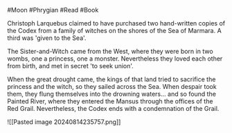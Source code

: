 #Moon #Phrygian #Read #Book 

Christoph Larquebus claimed to have purchased two hand-written copies of the Codex from a family of witches on the shores of the Sea of Marmara. A third was 'given to the Sea'.

The Sister-and-Witch came from the West, where they were born in two wombs, one a princess, one a monster. Nevertheless they loved each other from birth, and met in secret 'to seek union'.

When the great drought came, the kings of that land tried to sacrifice the princess and the witch, so they sailed across the Sea. When despair took them, they flung themselves into the drowning waters... and so found the Painted River, where they entered the Mansus through the offices of the Red Grail. Nevertheless, the Codex ends with a condemnation of the Grail.

![[Pasted image 20240814235757.png]]